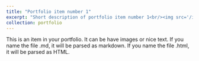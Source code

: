 ```yaml
---
title: "Portfolio item number 1"
excerpt: "Short description of portfolio item number 1<br/><img src='/images/foot_ssm_rel_cover.png'>"
collection: portfolio
---
```


This is an item in your portfolio. It can be have images or nice text. If you name the file .md, it will be parsed as markdown. If you name the file .html, it will be parsed as HTML. 
